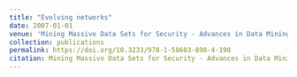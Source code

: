 ```yaml
---
title: "Evolving networks"
date: 2007-01-01
venue: 'Mining Massive Data Sets for Security - Advances in Data Mining, Search, Social Networks and Text Mining, and their Applications to Security, Proceedings of the {NATO} Advanced Study Institute on Mining Massive Data Sets for Security, Gazzada (Varese), Italy, 10-21 September 2007'
collection: publications
permalink: https://doi.org/10.3233/978-1-58603-898-4-198
citation: Mining Massive Data Sets for Security - Advances in Data Mining, Search, Social Networks and Text Mining, and their Applications to Security, Proceedings of the NATO Advanced Study Institute on Mining Massive Data Sets for Security, Gazzada (Varese), Italy, 10-21 September 2007.
---
```

